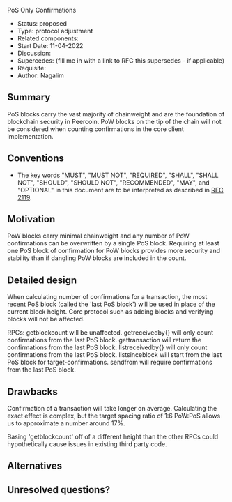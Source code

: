 PoS Only Confirmations

- Status: proposed
- Type: protocol adjustment
- Related components: 
- Start Date: 11-04-2022
- Discussion: 
- Supercedes: (fill me in with a link to RFC this supersedes - if applicable)
- Requisite: 
- Author: Nagalim

## Summary

PoS blocks carry the vast majority of chainweight and are the foundation of blockchain security in Peercoin.
PoW blocks on the tip of the chain will not be considered when counting confirmations in the core client implementation.

## Conventions
- The key words "MUST", "MUST NOT", "REQUIRED", "SHALL", "SHALL NOT", "SHOULD", "SHOULD NOT", "RECOMMENDED", "MAY", and "OPTIONAL" in this document are to be interpreted as described in [RFC 2119](http://tools.ietf.org/html/rfc2119).

## Motivation

PoW blocks carry minimal chainweight and any number of PoW confirmations can be overwritten by a single PoS block.
Requiring at least one PoS block of confirmation for PoW blocks provides more security and stability than if dangling PoW blocks are included in the count.

## Detailed design

When calculating number of confirmations for a transaction, the most recent PoS block (called the 'last PoS block') will be used in place of the current block height.
Core protocol such as adding blocks and verifying blocks will not be affected.

RPCs:
getblockcount will be unaffected.
getreceivedby{} will only count confirmations from the last PoS block.
gettransaction will return the confirmations from the last PoS block.
listreceivedby{} will only count confirmations from the last PoS block.
listsinceblock will start from the last PoS block for target-confirmations.
sendfrom will require confirmations from the last PoS block.

## Drawbacks

Confirmation of a transaction will take longer on average.
Calculating the exact effect is complex, but the target spacing ratio of 1:6 PoW:PoS allows us to approximate a number around 17%.

Basing 'getblockcount' off of a different height than the other RPCs could hypothetically cause issues in existing third party code.

## Alternatives

## Unresolved questions?
